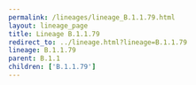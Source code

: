 ```yaml
---
permalink: /lineages/lineage_B.1.1.79.html
layout: lineage_page
title: Lineage B.1.1.79
redirect_to: ../lineage.html?lineage=B.1.1.79
lineage: B.1.1.79
parent: B.1.1
children: ['B.1.1.79']
---
```

